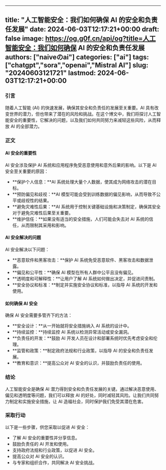 
---
title: "人工智能安全：我们如何确保 AI 的安全和负责任发展"
date: 2024-06-03T12:17:21+00:00
draft: false
image: https://og.g0f.cn/api/og?title=人工智能安全：我们如何确保 AI 的安全和负责任发展
authors: ["naiveのai"]
categories: ["ai"]
tags: ["chatgpt","sora","openai","Mistral AI"]
slug: "20240603121721"
lastmod: 2024-06-03T12:17:21+00:00
---
### 引言

随着人工智能 (AI) 的快速发展，确保其安全和负责任的发展至关重要。AI 具有改变世界的潜力，但也带来了潜在的风险和挑战。在这个博文中，我们将探讨人工智能安全的重要性，它解决的问题，以及我们如何共同努力来减轻这些风险，从而释放 AI 的全部潜力。

### 正文

#### AI 安全的重要性

AI 安全涉及保护 AI 系统和应用程序免受恶意使用和意外后果的影响。以下是 AI 安全至关重要的原因：

- **保护个人信息：**AI 系统处理大量个人数据，使其成为网络攻击的潜在目标。
- **预防偏见和歧视：**AI 模型可能会受到训练数据的偏见影响，从而导致不公平或歧视性的结果。
- **避免灾难性后果：**AI 系统用于控制关键基础设施和决策制定，确保其安全对于避免灾难性后果至关重要。
- **维护信任：**如果没有适当的安全措施，人们可能会失去对 AI 系统的信任，从而限制其采用和影响。

#### AI 安全解决的问题

AI 安全解决以下问题：

- **恶意软件和黑客攻击：**保护 AI 系统免受恶意软件、黑客攻击和数据泄露。
- **偏见和公平性：**确保 AI 模型在所有人群中公平且没有偏见。
- **透明度和可解释性：**让用户了解 AI 系统如何做出决定，并促进问责制。
- **安全协议和标准：**制定并实施安全协议和标准，以指导 AI 系统的开发和使用。

#### 如何确保 AI 安全

确保 AI 安全需要多管齐下的方法：

- **安全设计：**从一开始就将安全措施纳入 AI 系统的设计中。
- **持续监控：**持续监控 AI 系统以检测异常活动或安全漏洞。
- **负责任的开发：**鼓励 AI 开发人员在设计和部署系统时优先考虑安全和伦理。
- **监管和政策：**制定政府法规和行业政策，以指导 AI 的安全和负责任发展。
- **教育和意识：**提高公众对 AI 安全的认识，并鼓励负责任的使用。

### 结论

人工智能安全是确保 AI 潜力得到安全和负责任发展的关键。通过解决恶意使用、偏见和透明度等问题，我们可以释放 AI 的好处，同时减轻其风险。让我们共同努力制定和实施安全措施，让 AI 造福社会，同时保护我们免受其潜在危害。

### 采取行动

以下是一些步骤，供您采取以促进 AI 安全：

- 了解 AI 安全的重要性并分享信息。
- 鼓励负责任的 AI 开发和使用。
- 支持政府法规和行业政策，以促进 AI 安全。
- 提高公众对 AI 安全的认识。
- 与专家和组织合作，共同解决 AI 安全挑战。